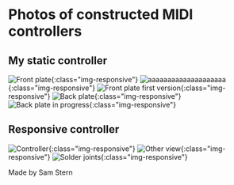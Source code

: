 # Photos of constructed MIDI controllers

## My static controller

![Front plate](/Photos/20171212_154232.jpg){:class="img-responsive"}
![aaaaaaaaaaaaaaaaaaaa](/Photos/20171010_171403.jpg){:class="img-responsive"}
![Front plate first version](/Photos/20171011_205814.jpg){:class="img-responsive"}
![Back plate](/Photos/20171212_154315.jpg){:class="img-responsive"}
![Back plate in progress](/Photos/20171010_165239.jpg){:class="img-responsive"}

## Responsive controller
![Controller](/Photos/20171210_162646.jpg){:class="img-responsive"}
![Other view](/Photos/20171212_161137.jpg){:class="img-responsive"}
![Solder joints](/Photos/20171212_154252,jpg){:class="img-responsive"}

Made by Sam Stern
